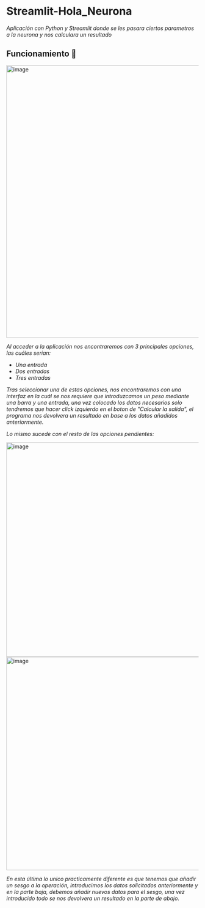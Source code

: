 # Streamlit-Hola_Neurona
_Aplicación con Python y Streamlit donde se les pasara ciertos parametros a la neurona y nos calculara un resultado_

## Funcionamiento 🚀

<img width="714" alt="image" src="https://user-images.githubusercontent.com/65163077/213865351-b922bf7c-1a90-4528-85f1-4c5f712b5f4d.png">

_Al acceder a la aplicación nos encontraremos con 3 principales opciones, las cuáles serian:_

* _Una entrada_
* _Dos entradas_
* _Tres entradas_

_Tras seleccionar una de estas opciones, nos encontraremos con una interfaz en la cuál se nos requiere que introduzcamos un peso mediante una barra y una entrada,
una vez colocado los datos necesarios solo tendremos que hacer click izquierdo en el boton de "Calcular la salida", el programa nos devolvera un resultado en base a los datos añadidos anteriormente._

_Lo mismo sucede con el resto de las opciones pendientes:_

<img width="562" alt="image" src="https://user-images.githubusercontent.com/65163077/213865550-2ad183cc-9fe2-479c-b519-ac0876c0d7ee.png">

<img width="559" alt="image" src="https://user-images.githubusercontent.com/65163077/213865557-91fb4084-bab1-4a41-8a7b-b87f57db7ed8.png">

_En esta última lo unico practicamente diferente es que tenemos que añadir un sesgo a la operación, introducimos los datos solicitados anteriormente y en la parte baja, debemos añadir nuevos datos para el sesgo, una vez introducido todo se nos devolvera un resultado en la parte de abajo._


